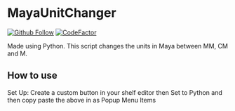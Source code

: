 # MayaUnitChanger

<a href="https://github.com/KieronJenkins" target="_blank"><img src="https://img.shields.io/github/followers/kieronjenkins?label=Follow&style=social" alt="Github Follow"></a>
[![CodeFactor](https://www.codefactor.io/repository/github/kieronjenkins/mayaunitchanger/badge)](https://www.codefactor.io/repository/github/kieronjenkins/mayaunitchanger)

Made using Python. This script changes the units in Maya between MM, CM and M.

## How to use
Set Up: Create a custom button in your shelf editor then Set to Python and then copy paste the above in as Popup Menu Items
